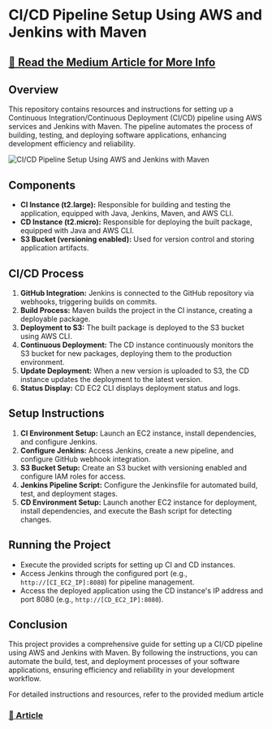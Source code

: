 # CI/CD Pipeline Setup Using AWS and Jenkins with Maven

## [📖 Read the Medium Article for More Info](https://medium.com/@madhurajayashanka/setting-up-a-ci-cd-pipeline-using-aws-and-jenkins-cbfe4fc28c61)

## Overview
This repository contains resources and instructions for setting up a Continuous Integration/Continuous Deployment (CI/CD) pipeline using AWS services and Jenkins with Maven. The pipeline automates the process of building, testing, and deploying software applications, enhancing development efficiency and reliability.

![CI/CD Pipeline Setup Using AWS and Jenkins with Maven
](./thumbnail.png)


## Components
- **CI Instance (t2.large):** Responsible for building and testing the application, equipped with Java, Jenkins, Maven, and AWS CLI.
- **CD Instance (t2.micro):** Responsible for deploying the built package, equipped with Java and AWS CLI.
- **S3 Bucket (versioning enabled):** Used for version control and storing application artifacts.

## CI/CD Process
1. **GitHub Integration:** Jenkins is connected to the GitHub repository via webhooks, triggering builds on commits.
2. **Build Process:** Maven builds the project in the CI instance, creating a deployable package.
3. **Deployment to S3:** The built package is deployed to the S3 bucket using AWS CLI.
4. **Continuous Deployment:** The CD instance continuously monitors the S3 bucket for new packages, deploying them to the production environment.
5. **Update Deployment:** When a new version is uploaded to S3, the CD instance updates the deployment to the latest version.
6. **Status Display:** CD EC2 CLI displays deployment status and logs.

## Setup Instructions
1. **CI Environment Setup:** Launch an EC2 instance, install dependencies, and configure Jenkins.
2. **Configure Jenkins:** Access Jenkins, create a new pipeline, and configure GitHub webhook integration.
3. **S3 Bucket Setup:** Create an S3 bucket with versioning enabled and configure IAM roles for access.
4. **Jenkins Pipeline Script:** Configure the Jenkinsfile for automated build, test, and deployment stages.
5. **CD Environment Setup:** Launch another EC2 instance for deployment, install dependencies, and execute the Bash script for detecting changes.

## Running the Project
- Execute the provided scripts for setting up CI and CD instances.
- Access Jenkins through the configured port (e.g., `http://[CI_EC2_IP]:8080`) for pipeline management.
- Access the deployed application using the CD instance's IP address and port 8080 (e.g., `http://[CD_EC2_IP]:8080`).

## Conclusion
This project provides a comprehensive guide for setting up a CI/CD pipeline using AWS and Jenkins with Maven. By following the instructions, you can automate the build, test, and deployment processes of your software applications, ensuring efficiency and reliability in your development workflow.

For detailed instructions and resources, refer to the provided medium article 
### [📖 Article](https://medium.com/@madhurajayashanka/setting-up-a-ci-cd-pipeline-using-aws-and-jenkins-cbfe4fc28c61)

